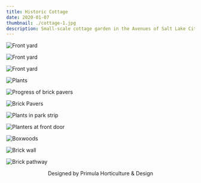 ```yaml
---
title: Historic Cottage
date: 2020-01-07
thumbnail: ./cottage-1.jpg
description: Small-scale cottage garden in the Avenues of Salt Lake City.
---
```


<div class="kg-card kg-image-card kg-width-wide">

![Front yard](./cottage-1.jpg)

</div>

<div class="kg-card kg-image-card kg-width-wide">

![Front yard](./cottage-1-1.jpg)

</div>

<div class="kg-card kg-image-card kg-width-wide">

![Front yard](./cottage-2.jpg)

</div>

<div class="kg-card kg-image-card kg-width-wide">

![Plants](./cottage-3.jpg)

</div>

<div class="kg-card kg-image-card kg-width-wide">

![Progress of brick pavers](./cottage-8.jpg)

</div>

<div class="kg-card kg-image-card kg-width-wide">

![Brick Pavers](./cottage-4.jpg)

</div>

<div class="kg-card kg-image-card kg-width-wide">

![Plants in park strip](./cottage-5.jpg)

</div>

<div class="kg-card kg-image-card kg-width-wide">

![Planters at front door](./cottage-6.jpg)

</div>

<div class="kg-card kg-image-card kg-width-wide">

![Boxwoods](./cottage-7.jpg)

</div>

<div class="kg-card kg-image-card kg-width-wide">

![Brick wall](./cottage-9.jpg)

</div>

<div class="kg-card kg-image-card kg-width-wide">

![Brick pathway](./cottage-10.jpg)

</div>
<div style="text-align:center">
Designed by Primula Horticulture & Design
</div>

